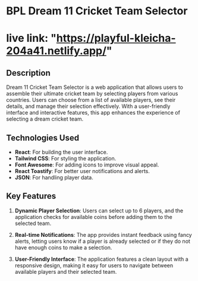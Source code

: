# BPL Dream 11 Cricket Team Selector
# live link: "https://playful-kleicha-204a41.netlify.app/"
## Description
Dream 11 Cricket Team Selector is a web application that allows users to assemble their ultimate cricket team by selecting players from various countries. Users can choose from a list of available players, see their details, and manage their selection effectively. With a user-friendly interface and interactive features, this app enhances the experience of selecting a dream cricket team.

## Technologies Used
- **React**: For building the user interface.
- **Tailwind CSS**: For styling the application.
- **Font Awesome**: For adding icons to improve visual appeal.
- **React Toastify**: For better user notifications and alerts.
- **JSON**: For handling player data.

## Key Features
1. **Dynamic Player Selection**: Users can select up to 6 players, and the application checks for available coins before adding them to the selected team.
   
2. **Real-time Notifications**: The app provides instant feedback using fancy alerts, letting users know if a player is already selected or if they do not have enough coins to make a selection.

3. **User-Friendly Interface**: The application features a clean layout with a responsive design, making it easy for users to navigate between available players and their selected team.
